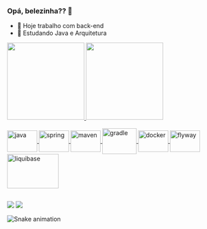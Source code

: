 ### Opá, belezinha?? 👋

- 🔭 Hoje trabalho com back-end
- 🌱 Estudando Java e Arquitetura 

<div>
  <a href="https://beacons.ai/esiquielNeto">
  <img height="180em" src="https://github-readme-stats.vercel.app/api?username=esiquielNeto&show_icons=true&theme=dark&include_all_commits=true&count_private=true"/>
  <img height="180em" src="https://github-readme-stats.vercel.app/api/top-langs/?username=esiquielNeto&layout=compact&langs_count=16&theme=dark"/>
</div>
  
<div style="display: inline_block"><br>
  <img align="center" alt="java" height="50" width="70" src="https://cdn.jsdelivr.net/gh/devicons/devicon/icons/java/java-original-wordmark.svg" />
  <img align="center" alt="spring" height="50" width="70" src="https://cdn.jsdelivr.net/gh/devicons/devicon/icons/spring/spring-original-wordmark.svg" />
  <img align="center" alt="maven" height="50" width="70" src="https://cdn.jsdelivr.net/gh/devicons/devicon/icons/apache/apache-original.svg" />
  <img align="center" alt="gradle" height="60" width="80" src="https://cdn.jsdelivr.net/gh/devicons/devicon/icons/gradle/gradle-plain-wordmark.svg" />
  <img align="center" alt="docker" height="50" width="70" src="https://cdn.jsdelivr.net/gh/devicons/devicon/icons/docker/docker-original-wordmark.svg" />
  <img align="center" alt="flyway" height="50" width="70" src="https://upload.wikimedia.org/wikipedia/commons/e/e1/Flyway_logo.svg" />
  <img align="center" alt="liquibase" height="80" width="120" src="https://www.liquibase.com/wp-content/uploads/sites/4/2020/05/Liquibase_logo_horizontal_RGB.svg" />
</div>
  
##
  
<div>
  <a href = "mailto:ziki.neto@gmail.com"><img src="https://img.shields.io/badge/Gmail-D14836?style=for-the-badge&logo=gmail&logoColor=white" target="_blank"></a>
  <a href="https://www.linkedin.com/in/esiquielneto/" target="_blank"><img src="https://img.shields.io/badge/-LinkedIn-%230077B5?style=for-the-badge&logo=linkedin&logoColor=white" target="_blank"></a>   
</div>

![Snake animation](https://github.com/esiquielneto/esiquielneto/blob/output/github-contribution-grid-snake.svg)
